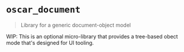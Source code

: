 # `oscar_document`

> Library for a generic document-object model

WIP: This is an optional micro-library that provides a tree-based obect mode that's
designed for UI tooling.
